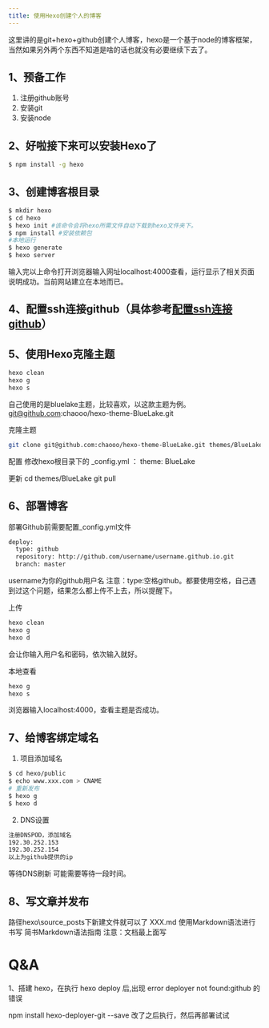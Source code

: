 ```yaml
---
title: 使用Hexo创建个人的博客
---
```

这里讲的是git+hexo+github创建个人博客，hexo是一个基于node的博客框架，当然如果另外两个东西不知道是啥的话也就没有必要继续下去了。

## 1、预备工作
1. 注册github账号
2. 安装git
3. 安装node

## 2、好啦接下来可以安装Hexo了
``` bash
$ npm install -g hexo
```
## 3、创建博客根目录
```bash
$ mkdir hexo
$ cd hexo
$ hexo init #该命令会将hexo所需文件自动下载到hexo文件夹下。
$ npm install #安装依赖包
#本地运行
$ hexo generate
$ hexo server
```
输入完以上命令打开浏览器输入网址localhost:4000查看，运行显示了相关页面说明成功。当前网站建立在本地而已。

## 4、配置ssh连接github（具体参考[配置ssh连接github](/2017/04/12/setSSH/)）
## 5、使用Hexo克隆主题
```bash
hexo clean
hexo g
hexo s
```
自己使用的是bluelake主题，比较喜欢，以这款主题为例。
git@github.com:chaooo/hexo-theme-BlueLake.git

克隆主题
```bash
git clone git@github.com:chaooo/hexo-theme-BlueLake.git themes/BlueLake
```
配置
修改hexo根目录下的 _config.yml ： theme: BlueLake

更新
cd themes/BlueLake
git pull

## 6、部署博客
部署Github前需要配置_config.yml文件
```bash
deploy:
  type: github
  repository: http://github.com/username/username.github.io.git
  branch: master
```
username为你的github用户名
注意：type:空格github。都要使用空格，自己遇到过这个问题，结果怎么都上传不上去，所以提醒下。

上传
```bash
hexo clean
hexo g
hexo d
```
会让你输入用户名和密码，依次输入就好。

本地查看
```bash
hexo g
hexo s
```
浏览器输入localhost:4000，查看主题是否成功。

## 7、给博客绑定域名
1. 项目添加域名
```bash
$ cd hexo/public
$ echo www.xxx.com > CNAME
# 重新发布
$ hexo g
$ hexo d
```
2. DNS设置
```bash
注册DNSPOD，添加域名
192.30.252.153
192.30.252.154
以上为github提供的ip
```
等待DNS刷新
可能需要等待一段时间。

## 8、写文章并发布
路径hexo\source_posts下新建文件就可以了 XXX.md
使用Markdown语法进行书写
简书Markdown语法指南
注意：文档最上面写

# Q&A

1、搭建 hexo，在执行 hexo deploy 后,出现 error deployer not found:github 的错误

npm install hexo-deployer-git --save 改了之后执行，然后再部署试试
